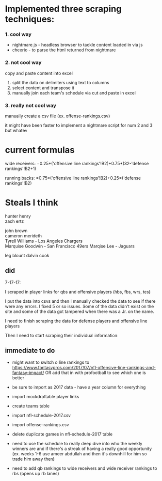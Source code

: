 # Implemented three scraping techniques:

### 1. cool way

* nightmare.js - headless browser to tackle content loaded in via js
* cheerio - to parse the html returned from nightmare

### 2. not cool way

copy and paste content into excel 

1. split the data on delimiters using text to columns 
2. select content and transpose it
3. manually join each team's schedule via cut and paste in excel

### 3. really not cool way

manually create a csv file (ex. offense-rankings.csv)

it might have been faster to implement a nightmare script for num 2 and 3 but whatev

# current formulas

wide receivers: 
=0.25*('offensive line rankings'!B2)+0.75*(32-'defense rankings'!B2+1)

running backs:
=0.75*('offensive line rankings'!B2)+0.25*('defense rankings'!B2)

# Steals I think

hunter henry		
zach ertz

john brown	
cameron merideth		
Tyrell Williams - Los Angeles Chargers	
Marquise Goodwin - San Francisco 49ers
Marqise Lee - Jaguars

leg blount
dalvin cook

did
-----

7-17-17: 

I scraped in player links for qbs and offensive players (hbs, fbs, wrs, tes)

I put the data into csvs and then I manually checked the data to see if there were any errors. I fixed 5 or so issues. Some of the data didn't exist on the site and some of the data got tampered when there was a Jr. on the name.

I need to finish scraping the data for defense players and offensive line players

Then I need to start scraping their individual information

immediate to do 
-----
* might want to switch o line rankings to https://www.fantasypros.com/2017/07/nfl-offensive-line-rankings-and-fantasy-impact/ OR add that in with profootball to see which one is better

* be sure to import as 2017 data - have a year column for everything

* import mockdraftable player links

* create teams table

* import nfl-schedule-2017.csv

* import offense-rankings.csv

* delete duplicate games in nfl-schedule-2017 table

* need to use the schedule to really deep dive into who the weekly winners are and if there's a streak of having a really good opportunity (ex. weeks 1-6 use ameer abdullah and then it's downhill for him so trade him away then)

* need to add qb rankings to wide receivers and wide receiver rankings to rbs (opens up rb lanes)



